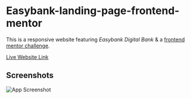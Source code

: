 # Easybank-landing-page-frontend-mentor

This is a responsive website featuring *Easybank Digital Bank* & a [frontend mentor challenge](https://www.frontendmentor.io/challenges/easybank-landing-page-WaUhkoDN).        

[Live Website Link](https://thisiskushal31.github.io/Easybank-landing-page-frontend-mentor/)                 

## Screenshots

![App Screenshot]()